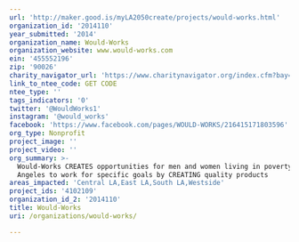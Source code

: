 ```yaml
---
url: 'http://maker.good.is/myLA2050create/projects/would-works.html'
organization_id: '2014110'
year_submitted: '2014'
organization_name: Would-Works
organization_website: www.would-works.com
ein: '455552196'
zip: '90026'
charity_navigator_url: 'https://www.charitynavigator.org/index.cfm?bay=search.profile&ein=455552196'
link_to_ntee_code: GET CODE
ntee_type: ''
tags_indicators: '0'
twitter: '@WouldWorks1'
instagram: '@would_works'
facebook: 'https://www.facebook.com/pages/WOULD-WORKS/216415171803596'
org_type: Nonprofit
project_image: ''
project_video: ''
org_summary: >-
  Would-Works CREATES opportunities for men and women living in poverty in Los
  Angeles to work for specific goals by CREATING quality products
areas_impacted: 'Central LA,East LA,South LA,Westside'
project_ids: '4102109'
organization_id_2: '2014110'
title: Would-Works
uri: /organizations/would-works/

---
```

